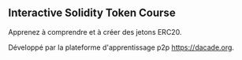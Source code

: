 ## Interactive Solidity Token Course

Apprenez à comprendre et à créer des jetons ERC20.

Développé par la plateforme d'apprentissage p2p https://dacade.org.